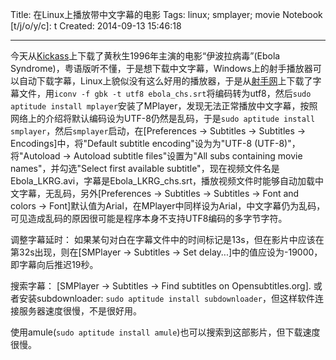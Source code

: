 Title: 在Linux上播放带中文字幕的电影
Tags: linux; smplayer; movie
Notebook [t/j/o/y/c]: t
Created: 2014-09-13 15:46:18

------

今天从[Kickass](https://kickass.to/)上下载了黄秋生1996年主演的电影“伊波拉病毒”(Ebola Syndrome)，粤语版听不懂，于是想下载中文字幕，Windows上的射手播放器可以自动下载字幕，Linux上貌似没有这么好用的播放器，于是从[射手网](http://shooter.cn/)上下载了字幕文件，用`iconv -f gbk -t utf8 ebola_chs.srt`将编码转为utf8，然后`sudo aptitude install mplayer`安装了MPlayer，发现无法正常播放中文字幕，按照网络上的介绍将默认编码设为UTF-8仍然是乱码，于是`sudo aptitude install smplayer`，然后`smplayer`启动，在[Preferences -> Subtitles -> Subtitles -> Encodings]中，将"Default subtitle encoding"设为为"UTF-8 (UTF-8)"，将"Autoload -> Autoload subtitle files"设置为"All subs containing movie names"，并勾选"Select first available subtitle"，现在视频文件名是Ebola_LKRG.avi，字幕是Ebola_LKRG_chs.srt，播放视频文件时能够自动加载中文字幕，无乱码，另外[Preferences -> Subtitles -> Subtitles -> Font and colors -> Font]默认值为Arial，在MPlayer中同样设为Arial，中文字幕仍为乱码，可见造成乱码的原因很可能是程序本身不支持UTF8编码的多字节字符。

调整字幕延时：
如果某句对白在字幕文件中的时间标记是13s，但在影片中应该在第32s出现，则在[SMPlayer -> Subtitles -> Set delay...]中的值应设为-19000，即字幕向后推迟19秒。

搜索字幕：
[SMPlayer -> Subtitles -> Find subtitles on Opensubtitles.org].
或者安装subdownloader: `sudo aptitude install subdownloader`，但这样软件连接服务器速度很慢，不是很好用。

使用amule(`sudo aptitude install amule`)也可以搜索到这部影片，但下载速度很慢。

